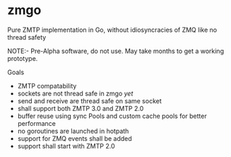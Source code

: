  # zmgo
Pure ZMTP implementation in Go, without idiosyncracies of ZMQ like no thread safety

NOTE:- Pre-Alpha software, do not use. May take months to get a working prototype.

Goals
- ZMTP compatability
- sockets are not thread safe in zmgo *yet*
- send and receive are thread safe on same socket
- shall support both ZMTP 3.0 and ZMTP 2.0 
- buffer reuse using sync Pools and custom cache pools for better performance
- no goroutines are launched in hotpath
- support for ZMQ events shall be added 
- support shall start with ZMTP 2.0

